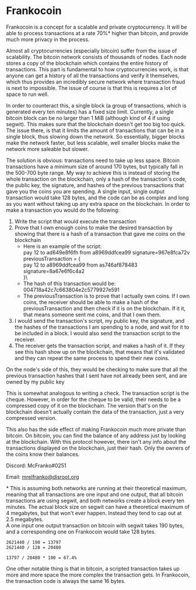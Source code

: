# Frankocoin
Frankocoin is a concept for a scalable and private cryptocurrency. It will be
able to process transactions at a rate 70%\* higher than bitcoin, and
provide much more privacy in the process.

Almost all cryptocurrencies (especially bitcoin) suffer from the issue of
scalability. The bitcoin network consists of thousands of nodes. Each node
stores a copy of the blockchain which contains the entire history of
transactions. This part is fundamental to how cryptocurrencies work, is that
anyone can get a history of all the transactions and verify it themselves, which
thus provides an incredibly secure network where transaction fraud is next to
impossible. The issue of course is that this is requires a lot of space to run
well. 

In order to counteract this, a single block (a group of transactions,
which is generated every ten minutes) has a fixed size limit. Currently, a
single bitcoin block can be no larger than 1 MiB (although kind of 4 if using
segwit). This makes sure that the blockchain doesn't get too big too quick. The
issue there, is that it limits the amount of transactions that can be in a
single block, thus slowing down the network. So essentially, bigger blocks make
the network faster, but less scalable, well smaller blocks make the network more
saleable but slower.

The solution is obvious: transactions need to take up less space. Bitcoin
transactions have a minimum size of around 170 bytes, but typically fall in
the 500-700 byte range. My way to achieve this is instead of storing the whole
transaction on the blockchain, only a hash of the transaction's
code, the public key, the signature, and hashes of the previous transactions
that gave you the coins you are spending. A single input, single output
transaction would take 128 bytes, and the code can be as complex and long as
you want without taking up any extra space on the blockchain. In order to make a
transaction you would do the following:

1.  Write the script that would execute the transaction
2.  Prove that I own enough coins to make the desired transaction by showing
    that there is a hash of a transaction that gave me coins on the
    blockchain
    -   Here is an example of the script:\
            pay 12 to ad649e8f6fh from a8969ddfcea99 signature=967e8fca72v\
            previousTransaction = {\
                pay 12 to a8969ddfcea99 from as746af878483 signature=8a67e6f6c4a2\
            }\
    -   The hash of this transaction would be:\
            004718a42c7c663804e2c5779927e591
    -   The previousTransaction is to prove that I actually own coins. If I own
        coins, the receiver should be able to make a hash of the
        previousTransaction and then check if it is on the blockchain. If it it,
        that means someone sent me coins, and that I own them.
3.  I would send the transaction's script, my public key, the signature, and the
    hashes of the transactions I am spending to a node, and wait for it to be
    included in a block. I would also send the transaction script to the
    receiver.
4.  The receiver gets the transaction script, and makes a hash of it. If they
    see this hash show up on the blockchain, that means that it's validated and
    they can repeat the same process to spend their new coins.

On the node's side of this, they would be checking to make sure that all the
previous transaction hashes that I sent have not already been sent, and are
owned by my public key

This is somewhat analogous to writing a check. The transaction script is the
cheque. However, in order for the cheque to be valid, their needs to be a
compressed copy of it on the blockchain. The version that's on the blockchain
doesn't actually contain the data of the transaction, just a very compressed
version.

This also has the side effect of making Frankocoin much more private
than bitcoin. On bitcoin, you can find the balance of any address just by
looking at the blockchain. With this protocol however, there isn't any info
about the transactions displayed on the blockchain, just their hash. Only the
owners of the coins know their balances.

Discord: McFranko#0251

Email: mrelfranko@disroot.org

\* This is assuming both networks are running at their theoretical maximum,
meaning that all transactions are one input and one output, that all bitcoin
transactions are using segwit, and both networks create a block every ten
minutes. The actual block size on segwit can have a theoretical maximum of 4
megabytes, but that won't ever happen. Instead they tend to cap out at 2.5
megabytes.\
A one input one output transaction on bitcoin with segwit takes 190 bytes, and a
corresponding one on Frankocoin would take 128 bytes.
```
2621440 / 190 = 13797
2621440 / 128 = 20480

13797 / 20480 * 100 = 67.4%
```
One other notable thing is that in bitcoin, a scripted transaction takes up more
and more space the more complex the transaction gets. In Frankocoin, the
transaction code is always the same 16 bytes.
